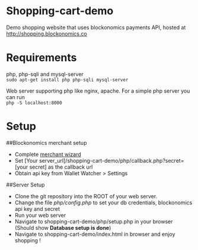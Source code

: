 # Shopping-cart-demo
Demo shopping website that uses blockonomics payments API, hosted at http://shopping.blockonomics.co 

# Requirements
php, php-sqli and mysql-server   
`sudo apt-get install php php-sqli mysql-server`      

Web server supporting php like nginx, apache. For a simple php server you can run      
`php -S localhost:8000`


# Setup

##Blockonomics merchant setup 
* Complete [merchant wizard](https://www.blockonomics.co/views/merchants_get_started.html)
* Set [Your server_url]/shopping-cart-demo/php/callback.php?secret=[your secret] as the callback url
* Obtain api key from Wallet Watcher > Settings

##Server Setup
* Clone the git repository into the ROOT of your web server.
* Change the file *php/config.php* to set your db credentials, blockonomics api key and secret 
* Run your web server
* Navigate to shopping-cart-demo/php/setup.php in your browser (Should show __Database setup is done__)
* Navigate to shopping-cart-demo/index.html in browser and enjoy shopping !

